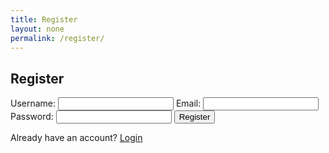 ```yaml
---
title: Register
layout: none
permalink: /register/
---
```


<html lang="en">
<head>
  <meta charset="UTF-8">
  <meta name="viewport" content="width=device-width, initial-scale=1.0">
  <title>Register User</title>
  <link rel="stylesheet" href="/css/styles.css">
  <link rel="stylesheet" href="https://cdnjs.cloudflare.com/ajax/libs/font-awesome/4.7.0/css/font-awesome.min.css">
</head>
<body>
<div class="container">
  <div class="login-form">
    <h2>Register</h2>
    <form id="registrationForm">
      <label for="username">Username:</label>
      <input type="text" id="username" required>
      <label for="email">Email:</label>
      <input type="email" id="email" required>
      <label for="password">Password:</label>
      <input type="password" id="password" required>
      <button type="submit">Register</button>
    </form>
    <p>Already have an account? <a href="login">Login</a></p>
  </div>
</div>

<script>
    function handleRegistration(event) {
        event.preventDefault();

        // Get user input
        const username = document.getElementById("username").value;
        const email = document.getElementById("email").value;
        const password = document.getElementById("password").value;
        const status = "online"; // Assuming the status is online upon registration

        // Create an object with user information
        const user = {
            username: username,
            email: email,
            password: password,
            status: status,
        };
        fetch('http://localhost:8020/api/v1/users', {
            method: 'POST',
            headers: {
                'Content-Type': 'application/json'
            },
            body: JSON.stringify(user)
        }).then(response => {
            if (!response.ok) {
                throw new Error('Network response was not ok');
            }
            return response;
        }).then(() => {
            localStorage.setItem("connectedUser", JSON.stringify(user));
            window.location.href = "index.html";
        }).catch(error => {
            console.error('POST request error:', error);
        });

    }

    // Attach the handleRegistration function to the form's submit event
    const registrationForm = document.getElementById("registrationForm");
    registrationForm.addEventListener("submit", handleRegistration);
</script>
</body>
</html>